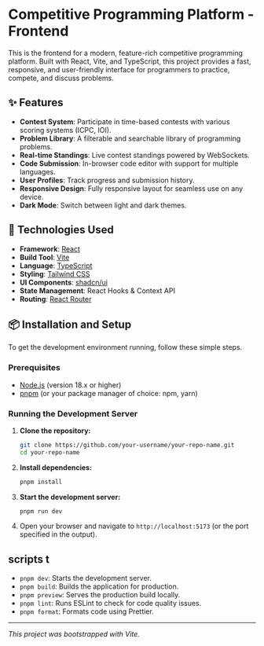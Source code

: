 # Competitive Programming Platform - Frontend

This is the frontend for a modern, feature-rich competitive programming platform. Built with React, Vite, and TypeScript, this project provides a fast, responsive, and user-friendly interface for programmers to practice, compete, and discuss problems.

## ✨ Features

- **Contest System**: Participate in time-based contests with various scoring systems (ICPC, IOI).
- **Problem Library**: A filterable and searchable library of programming problems.
- **Real-time Standings**: Live contest standings powered by WebSockets.
- **Code Submission**: In-browser code editor with support for multiple languages.
- **User Profiles**: Track progress and submission history.
- **Responsive Design**: Fully responsive layout for seamless use on any device.
- **Dark Mode**: Switch between light and dark themes.

## 🚀 Technologies Used

- **Framework**: [React](https://react.dev/)
- **Build Tool**: [Vite](https://vitejs.dev/)
- **Language**: [TypeScript](https://www.typescriptlang.org/)
- **Styling**: [Tailwind CSS](https://tailwindcss.com/)
- **UI Components**: [shadcn/ui](https://ui.shadcn.com/)
- **State Management**: React Hooks & Context API
- **Routing**: [React Router](https://reactrouter.com/)

## 📦 Installation and Setup

To get the development environment running, follow these simple steps.

### Prerequisites

- [Node.js](https://nodejs.org/) (version 18.x or higher)
- [pnpm](https://pnpm.io/) (or your package manager of choice: npm, yarn)

### Running the Development Server

1.  **Clone the repository:**
    ```bash
    git clone https://github.com/your-username/your-repo-name.git
    cd your-repo-name
    ```

2.  **Install dependencies:**
    ```bash
    pnpm install
    ```

3.  **Start the development server:**
    ```bash
    pnpm run dev
    ```

4.  Open your browser and navigate to `http://localhost:5173` (or the port specified in the output).

## scripts t

- `pnpm dev`: Starts the development server.
- `pnpm build`: Builds the application for production.
- `pnpm preview`: Serves the production build locally.
- `pnpm lint`: Runs ESLint to check for code quality issues.
- `pnpm format`: Formats code using Prettier.

---

*This project was bootstrapped with Vite.*
